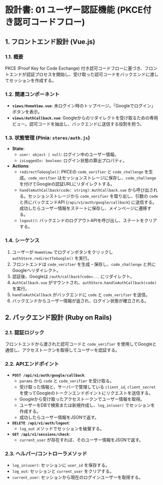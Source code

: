 # 設計書: 01 ユーザー認証機能 (PKCE付き認可コードフロー)

## 1. フロントエンド設計 (Vue.js)

### 1.1. 概要

PKCE (Proof Key for Code Exchange) 付き認可コードフローに基づき、フロントエンドが認証プロセスを開始し、受け取った認可コードをバックエンドに渡してセッションを作成する。

### 1.2. 関連コンポーネント

- **`views/HomeView.vue`**: 未ログイン時のトップページ。「Googleでログイン」ボタンを表示。
- **`views/AuthCallback.vue`**: Googleからのリダイレクトを受け取るための専用ビュー。認可コードを抽出し、バックエンドに送信する役割を担う。

### 1.3. 状態管理 (Pinia: `stores/auth.js`)

- **State**:
    - `user: object | null`: ログイン中のユーザー情報。
    - `isLoggedIn: boolean`: ログイン状態の算出プロパティ。
- **Actions**:
    - `redirectToGoogle()`: PKCEの `code_verifier` と `code_challenge` を生成。`code_verifier` はセッションストレージに保存し、`code_challenge` を付けてGoogleの認証URLにリダイレクトする。
    - `handleAuthCallback(code: string)`: `AuthCallback.vue` から呼び出される。セッションストレージから `code_verifier` を取り出し、引数の `code` と共にバックエンドAPI (`/api/v1/auth/google/callback`) に送信する。成功したらユーザー情報をステートに保存し、メインページに遷移する。
    - `logout()`: バックエンドのログアウトAPIを呼び出し、ステートをクリアする。

### 1.4. シーケンス

1.  ユーザーが `HomeView` でログインボタンをクリックし `authStore.redirectToGoogle()` を実行。
2.  フロントエンドは `code_verifier` を生成・保存し、`code_challenge` と共にGoogleへリダイレクト。
3.  認証後、Googleは `/auth/callback?code=...` にリダイレクト。
4.  `AuthCallback.vue` がマウントされ、`authStore.handleAuthCallback(code)` を実行。
5.  `handleAuthCallback` がバックエンドに `code` と `code_verifier` を送信。
6.  バックエンドからユーザー情報が返され、ログイン状態が確立される。

## 2. バックエンド設計 (Ruby on Rails)

### 2.1. 認証ロジック

フロントエンドから渡された認可コードと `code_verifier` を使用してGoogleと通信し、アクセストークンを取得してユーザーを認証する。

### 2.2. APIエンドポイント

- **`POST /api/v1/auth/google/callback`**:
    - `params` から `code` と `code_verifier` を受け取る。
    - 受け取った情報と、サーバーで管理している `client_id`, `client_secret` を使ってGoogleのトークンエンドポイントにリクエストを送信する。
    - Googleから受け取ったアクセストークンでユーザー情報を取得。
    - ユーザーをDBで検索または新規作成し、`log_in(user)` でセッションを作成する。
    - 成功したらユーザー情報をJSONで返す。
- **`DELETE /api/v1/auth/logout`**: 
    - `log_out` メソッドでセッションを破棄する。
- **`GET /api/v1/sessions/check`**: 
    - `current_user` が存在すれば、そのユーザー情報をJSONで返す。

### 2.3. ヘルパー/コントローラメソッド

- `log_in(user)`: セッションに `user_id` を保存する。
- `log_out`: セッションと `current_user` をクリアする。
- `current_user`: セッションから現在のログインユーザーを取得する。